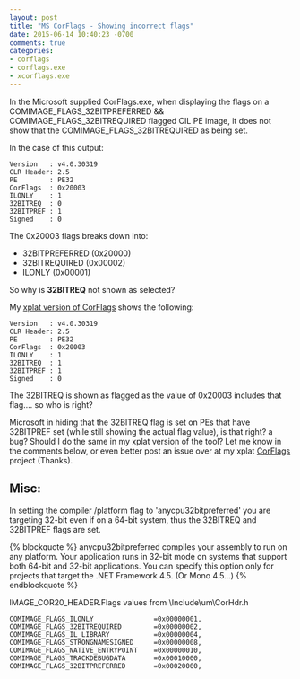 ```yaml
---
layout: post
title: "MS CorFlags - Showing incorrect flags"
date: 2015-06-14 10:40:23 -0700
comments: true
categories: 
- corflags
- corflags.exe
- xcorflags.exe
---
```

In the Microsoft supplied CorFlags.exe, when displaying the flags on a COMIMAGE_FLAGS_32BITPREFERRED && COMIMAGE_FLAGS_32BITREQUIRED flagged CIL PE image, it does not show that the COMIMAGE_FLAGS_32BITREQUIRED as being set.

In the case of this output:

    Version   : v4.0.30319
    CLR Header: 2.5
    PE        : PE32
    CorFlags  : 0x20003
    ILONLY    : 1
    32BITREQ  : 0
    32BITPREF : 1
    Signed    : 0

The 0x20003 flags breaks down into:

* 32BITPREFERRED (0x20000)
* 32BITREQUIRED (0x00002)
* ILONLY (0x00001)

So why is **32BITREQ** not shown as selected? 

My [xplat version of CorFlags](https://github.com/sushihangover/corflags) shows the following:

    Version   : v4.0.30319
    CLR Header: 2.5
    PE        : PE32
    CorFlags  : 0x20003
    ILONLY    : 1
    32BITREQ  : 1
    32BITPREF : 1
    Signed    : 0

The 32BITREQ is shown as flagged as the value of 0x20003 includes that flag.... so who is right? 

Microsoft in hiding that the 32BITREQ flag is set on PEs that have 32BITPREF set (while still showing the actual flag value), is that right? a bug? Should I do the same in my xplat version of the tool? Let me know in the comments below, or even better post an issue over at my xplat [CorFlags](https://github.com/sushihangover/corflags/issues/new) project (Thanks).

## Misc:

In setting the compiler /platform flag to 'anycpu32bitpreferred' you are targeting 32-bit even if on a 64-bit system, thus the 32BITREQ and 32BITPREF flags are set.

{% blockquote %}
anycpu32bitpreferred compiles your assembly to run on any platform. Your application runs in 32-bit mode on systems that support both 64-bit and 32-bit applications. You can specify this option only for projects that target the .NET Framework 4.5. (Or Mono 4.5...)
{% endblockquote %}


IMAGE_COR20_HEADER.Flags values from \Include\um\CorHdr.h

    COMIMAGE_FLAGS_ILONLY               =0x00000001,
    COMIMAGE_FLAGS_32BITREQUIRED        =0x00000002,
    COMIMAGE_FLAGS_IL_LIBRARY           =0x00000004,
    COMIMAGE_FLAGS_STRONGNAMESIGNED     =0x00000008,
    COMIMAGE_FLAGS_NATIVE_ENTRYPOINT    =0x00000010,
    COMIMAGE_FLAGS_TRACKDEBUGDATA       =0x00010000,
    COMIMAGE_FLAGS_32BITPREFERRED       =0x00020000,
